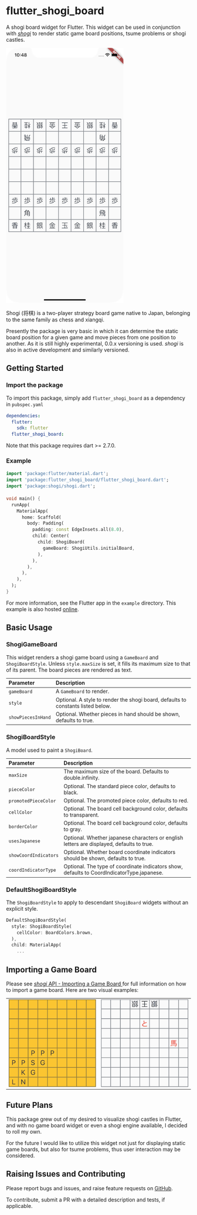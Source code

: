 # flutter_shogi_board

A shogi board widget for Flutter. This widget can be used in conjunction with [*shogi*](https://pub.dev/packages/shogi) to render static game board positions, tsume problems or shogi castles.

![](images/01.png)

Shogi (将棋) is a two-player strategy board game native to Japan, belonging to the same family as chess and xiangqi.

Presently the package is very basic in which it can determine the static board position for a given game and move pieces from one position to another. As it is still highly experimental, 0.0.x versioning is used. *shogi* is also in active development and similarly versioned.

## Getting Started

### Import the package

To import this package, simply add `flutter_shogi_board` as a dependency in `pubspec.yaml`

```yaml
dependencies:
  flutter:
    sdk: flutter
  flutter_shogi_board:
```

Note that this package requires dart >= 2.7.0.

### Example

```dart
import 'package:flutter/material.dart';
import 'package:flutter_shogi_board/flutter_shogi_board.dart';
import 'package:shogi/shogi.dart';

void main() {
  runApp(
    MaterialApp(
      home: Scaffold(
        body: Padding(
          padding: const EdgeInsets.all(8.0),
          child: Center(
            child: ShogiBoard(
              gameBoard: ShogiUtils.initialBoard,
            ),
          ),
        ),
      ),
    ),
  );
}
```

For more information, see the Flutter app in the `example` directory. This example is also hosted [online](http://defuncart.com/flutter_shogi_board/).

## Basic Usage

### ShogiGameBoard

This widget renders a shogi game board using a `GameBoard` and `ShogiBoardStyle`. Unless `style.maxSize` is set, it fills its maximum size to that of its parent. The board pieces are rendered as text.

| Parameter             | Description                                                                                |
|:----------------------|:-------------------------------------------------------------------------------------------|
| `gameBoard`           | A `GameBoard` to render.                                                                   |
| `style`               | Optional. A style to render the shogi board, defaults to constants listed below.           |
| `showPiecesInHand`    | Optional. Whether pieces in hand should be shown, defaults to true.                        |

### ShogiBoardStyle

A model used to paint a `ShogiBoard`.

| Parameter             | Description                                                                                |
|:----------------------|:-------------------------------------------------------------------------------------------|
| `maxSize`             | The maximum size of the board. Defaults to double.infinity.                                |
| `pieceColor`          | Optional. The standard piece color, defaults to black.                                     |
| `promotedPieceColor`  | Optional. The promoted piece color, defaults to red.                                       |
| `cellColor`           | Optional. The board cell background color, defaults to transparent.                        |
| `borderColor`         | Optional. The board cell background color, defaults to gray.                               |
| `usesJapanese`        | Optional. Whether japanese characters or english letters are displayed, defaults to true.  |
| `showCoordIndicators` | Optional. Whether board coordinate indicators should be shown, defaults to true.           |
| `coordIndicatorType`  | Optional. The type of coordinate indicators show, defaults to CoordIndicatorType.japanese. |

### DefaultShogiBoardStyle

The `ShogiBoardStyle` to apply to descendant `ShogiBoard` widgets without an explicit style.

```dart
DefaultShogiBoardStyle(
  style: ShogiBoardStyle(
    cellColor: BoardColors.brown,
  ),
  child: MaterialApp(
    ...
```

## Importing a Game Board

Please see [*shogi* API - Importing a Game Board ](https://pub.dev/packages/shogi#importing-a-game-board) for full information on how to import a game board. Here are two visual examples:

|                    |                    |
|:-------------------|:-------------------|
| ![](images/02.png) | ![](images/03.png) |


## Future Plans

This package grew out of my desired to visualize shogi castles in Flutter, and with no game board widget or even a shogi engine available, I decided to roll my own.

For the future I would like to utilize this widget not just for displaying static game boards, but also for tsume problems, thus user interaction may be considered.

## Raising Issues and Contributing

Please report bugs and issues, and raise feature requests on [GitHub](https://github.com/defuncart/flutter_shogi_board/issues).

To contribute, submit a PR with a detailed description and tests, if applicable.
